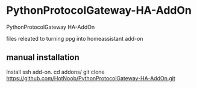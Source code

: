# PythonProtocolGateway-HA-AddOn
PythonProtocolGateway HA-AddOn

files releated to turning ppg into homeassistant add-on


## manual installation
Install ssh add-on. 
cd addons/
git clone https://github.com/HotNoob/PythonProtocolGateway-HA-AddOn.git 
